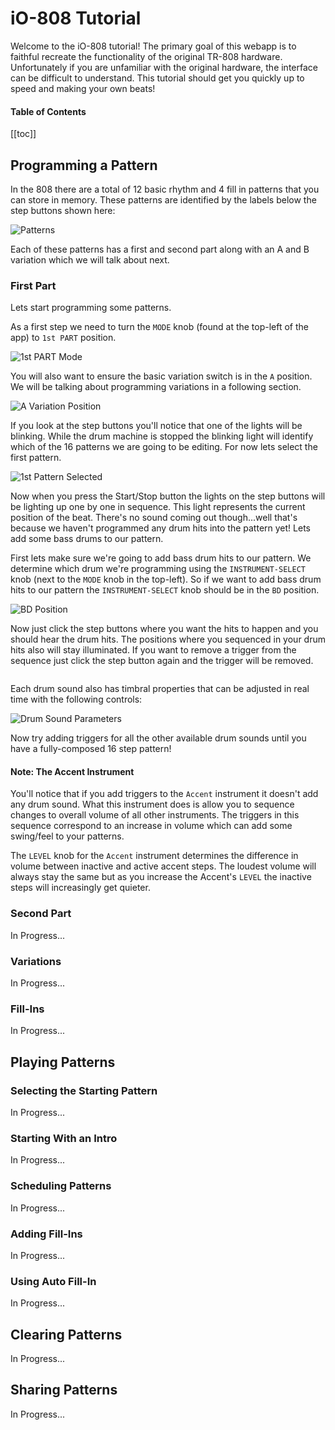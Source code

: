 # iO-808 Tutorial

Welcome to the iO-808 tutorial! The primary goal of this webapp is to faithful recreate the functionality of the original TR-808 hardware. Unfortunately if you are unfamiliar with the original hardware, the interface can be difficult to understand. This tutorial should get you quickly up to speed and making your own beats!

#### Table of Contents

[[toc]]

## Programming a Pattern

In the 808 there are a total of 12 basic rhythm and 4 fill in patterns that you can store in memory. These patterns are identified by the labels below the step buttons shown here:

![Patterns](images/pattern-labels.png)

Each of these patterns has a first and second part along with an A and B variation which we will talk about next.

### First Part

Lets start programming some patterns.

As a first step we need to turn the `MODE` knob (found at the top-left of the app) to `1st PART` position.

![1st PART Mode](images/1st-part-mode.png)

You will also want to ensure the basic variation switch is in the `A` position. We will be talking about programming variations in a following section.

![A Variation Position](images/a-variation-position.png)

If you look at the step buttons you'll notice that one of the lights will be blinking. While the drum machine is stopped the blinking light will identify which of the 16 patterns we are going to be editing. For now lets select the first pattern.
 
![1st Pattern Selected](images/first-pattern-selected.png)

Now when you press the Start/Stop button the lights on the step buttons will be lighting up one by one in sequence. This light represents the current position of the beat. There's no sound coming out though...well that's because we haven't programmed any drum hits into the pattern yet! Lets add some bass drums to our pattern.

First lets make sure we're going to add bass drum hits to our pattern. We determine which drum we're programming using the `INSTRUMENT-SELECT` knob (next to the `MODE` knob in the top-left). So if we want to add bass drum hits to our pattern the `INSTRUMENT-SELECT` knob should be in the `BD` position.

![BD Position](images/instrument-select-bd.png)

Now just click the step buttons where you want the hits to happen and you should hear the drum hits. The positions where you sequenced in your drum hits also will stay illuminated. If you want to remove a trigger from the sequence just click the step button again and the trigger will be removed.

<img class='gfyitem' data-id='FearfulTenderCapybara' data-autoplay='false'>

Each drum sound also has timbral properties that can be adjusted in real time with the following controls:

![Drum Sound Parameters](images/drum-sound-parameters.png)

Now try adding triggers for all the other available drum sounds until you have a fully-composed 16 step pattern!

#### Note: The Accent Instrument

You'll notice that if you add triggers to the `Accent` instrument it doesn't add any drum sound. What this instrument does is allow you to sequence changes to overall volume of all other instruments. The triggers in this sequence correspond to an increase in volume which can add some swing/feel to your patterns. 

The `LEVEL` knob for the `Accent` instrument determines the difference in volume between inactive and active accent steps. The loudest volume will always stay the same but as you increase the Accent's `LEVEL` the inactive steps will increasingly get quieter.

### Second Part

In Progress...

### Variations

In Progress...

### Fill-Ins

In Progress...

## Playing Patterns

### Selecting the Starting Pattern

In Progress...

### Starting With an Intro

In Progress...

### Scheduling Patterns

In Progress...

### Adding Fill-Ins

In Progress...

### Using Auto Fill-In

In Progress...

## Clearing Patterns

In Progress...

## Sharing Patterns

In Progress...